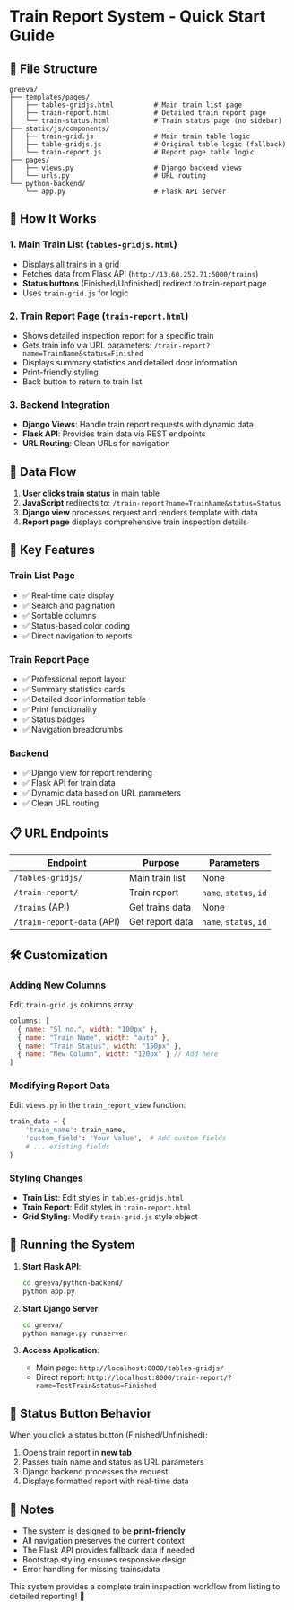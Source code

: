 # Train Report System - Quick Start Guide

## 📁 File Structure

```
greeva/
├── templates/pages/
│   ├── tables-gridjs.html          # Main train list page
│   ├── train-report.html           # Detailed train report page
│   └── train-status.html           # Train status page (no sidebar)
├── static/js/components/
│   ├── train-grid.js               # Main train table logic
│   ├── table-gridjs.js             # Original table logic (fallback)
│   └── train-report.js             # Report page table logic
├── pages/
│   ├── views.py                    # Django backend views
│   └── urls.py                     # URL routing
└── python-backend/
    └── app.py                      # Flask API server
```

## 🚀 How It Works

### 1. **Main Train List** (`tables-gridjs.html`)
- Displays all trains in a grid
- Fetches data from Flask API (`http://13.60.252.71:5000/trains`)
- **Status buttons** (Finished/Unfinished) redirect to train-report page
- Uses `train-grid.js` for logic

### 2. **Train Report Page** (`train-report.html`)
- Shows detailed inspection report for a specific train
- Gets train info via URL parameters: `/train-report?name=TrainName&status=Finished`
- Displays summary statistics and detailed door information
- Print-friendly styling
- Back button to return to train list

### 3. **Backend Integration**
- **Django Views**: Handle train report requests with dynamic data
- **Flask API**: Provides train data via REST endpoints
- **URL Routing**: Clean URLs for navigation

## 🔄 Data Flow

1. **User clicks train status** in main table
2. **JavaScript** redirects to: `/train-report?name=TrainName&status=Status`
3. **Django view** processes request and renders template with data
4. **Report page** displays comprehensive train inspection details

## 🎯 Key Features

### **Train List Page**
- ✅ Real-time date display
- ✅ Search and pagination
- ✅ Sortable columns
- ✅ Status-based color coding
- ✅ Direct navigation to reports

### **Train Report Page**
- ✅ Professional report layout
- ✅ Summary statistics cards
- ✅ Detailed door information table
- ✅ Print functionality
- ✅ Status badges
- ✅ Navigation breadcrumbs

### **Backend**
- ✅ Django view for report rendering
- ✅ Flask API for train data
- ✅ Dynamic data based on URL parameters
- ✅ Clean URL routing

## 📋 URL Endpoints

| Endpoint | Purpose | Parameters |
|----------|---------|------------|
| `/tables-gridjs/` | Main train list | None |
| `/train-report/` | Train report | `name`, `status`, `id` |
| `/trains` (API) | Get trains data | None |
| `/train-report-data` (API) | Get report data | `name`, `status`, `id` |

## 🛠️ Customization

### **Adding New Columns**
Edit `train-grid.js` columns array:
```javascript
columns: [
  { name: "Sl no.", width: "100px" },
  { name: "Train Name", width: "auto" },
  { name: "Train Status", width: "150px" },
  { name: "New Column", width: "120px" } // Add here
]
```

### **Modifying Report Data**
Edit `views.py` in the `train_report_view` function:
```python
train_data = {
    'train_name': train_name,
    'custom_field': 'Your Value',  # Add custom fields
    # ... existing fields
}
```

### **Styling Changes**
- **Train List**: Edit styles in `tables-gridjs.html`
- **Train Report**: Edit styles in `train-report.html`
- **Grid Styling**: Modify `train-grid.js` style object

## 🔧 Running the System

1. **Start Flask API**:
   ```bash
   cd greeva/python-backend/
   python app.py
   ```

2. **Start Django Server**:
   ```bash
   cd greeva/
   python manage.py runserver
   ```

3. **Access Application**:
   - Main page: `http://localhost:8000/tables-gridjs/`
   - Direct report: `http://localhost:8000/train-report/?name=TestTrain&status=Finished`

## 🎨 Status Button Behavior

When you click a status button (Finished/Unfinished):
1. Opens train report in **new tab**
2. Passes train name and status as URL parameters
3. Django backend processes the request
4. Displays formatted report with real-time data

## 📝 Notes

- The system is designed to be **print-friendly**
- All navigation preserves the current context
- The Flask API provides fallback data if needed
- Bootstrap styling ensures responsive design
- Error handling for missing trains/data

This system provides a complete train inspection workflow from listing to detailed reporting! 🚂
